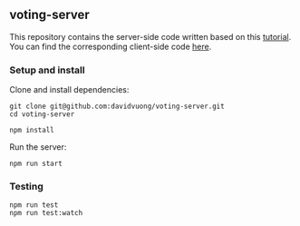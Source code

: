 ## voting-server

This repository contains the server-side code written based on this [tutorial](http://teropa.info/blog/2015/09/10/full-stack-redux-tutorial.html). You can find the corresponding client-side code [here](https://github.com/davidvuong/voting-client).

### Setup and install

Clone and install dependencies:

```
git clone git@github.com:davidvuong/voting-server.git
cd voting-server

npm install
```

Run the server:

```
npm run start
```

### Testing

```
npm run test
npm run test:watch
```
